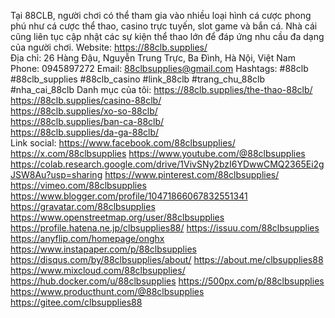 Tại 88CLB, người chơi có thể tham gia vào nhiều loại hình cá cược phong phú như cá cược thể thao, casino trực tuyến, slot game và bắn cá. Nhà cái cũng liên tục cập nhật các sự kiện thể thao lớn để đáp ứng nhu cầu đa dạng của người chơi.
Website: https://88clb.supplies/  
Địa chỉ: 26 Hàng Đậu, Nguyễn Trung Trực, Ba Đình, Hà Nội, Việt Nam
Phone: 0945897272
Email: 88clbsupplies@gmail.com
Hashtags: #88clb #88clb_supplies #88clb_casino #link_88clb #trang_chu_88clb #nha_cai_88clb
Danh mục của tôi:
https://88clb.supplies/the-thao-88clb/  
https://88clb.supplies/casino-88clb/   
https://88clb.supplies/xo-so-88clb/   
https://88clb.supplies/ban-ca-88clb/  
https://88clb.supplies/da-ga-88clb/  
Link social:
https://www.facebook.com/88clbsupplies/ 
https://x.com/88clbsupplies 
https://www.youtube.com/@88clbsupplies 
https://colab.research.google.com/drive/1VivSNy2bzI6YDwwCMQ2365Ei2gJSW8Au?usp=sharing 
https://www.pinterest.com/88clbsupplies/ 
https://vimeo.com/88clbsupplies 
https://www.blogger.com/profile/10471866067832551341 
https://gravatar.com/88clbsupplies 
https://www.openstreetmap.org/user/88clbsupplies 
https://profile.hatena.ne.jp/clbsupplies88/ 
https://issuu.com/88clbsupplies 
https://anyflip.com/homepage/onghx 
https://www.instapaper.com/p/88clbsupplies 
https://disqus.com/by/88clbsupplies/about/ 
https://about.me/clbsupplies88 
https://www.mixcloud.com/88clbsupplies/ 
https://hub.docker.com/u/88clbsupplies 
https://500px.com/p/88clbsupplies 
https://www.producthunt.com/@88clbsupplies 
https://gitee.com/clbsupplies88 
